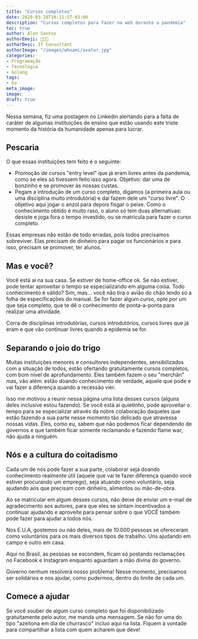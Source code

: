 ```yaml
---
title: "Cursos completos"
date: 2020-03-28T16:11:57-03:00
description: "Cursos completos para fazer na web durante a pandemia"
toc: true
author: Alan Santos
authorEmoji: 👨🏻‍💻
authorDesc: IT Consultant
authorImage: "/images/whoami/avatar.jpg"
categories:
- Programação
- Tecnologia
- Golang
tags:
- Go
meta_image:
image:
draft: true
---
```


Nessa semana, fiz uma postagem no Linkedin alertando para a falta de caráter de algumas instituições de ensino que estão usando este triste momento da história da humanidade apenas para lucrar.

## Pescaria
O que essas instituições tem feito é o seguinte:
* Promoção de cursos "entry level" que já eram livres antes da pandemia, como se eles só tivessem feito isso agora. Objetivo: dar uma de bonzinho e se promover às nossas custas.
* Pegam a introdução de um curso completo, digamos (a primeira aula ou uma disciplina muito introdutória) e daí fazem dele um "curso livre". O objetivo aqui jogar o anzol para depois fisgar o peixe. Como o conhecimento obtido é muito raso, o aluno só tem duas alternativas: desiste e joga fora o tempo investido, ou se matricula para fazer o curso completo.

Essas empresas não estão de todo erradas, pois todos precisamos sobreviver. Elas precisam de dinheiro para pagar os funcionários e para isso, precisam se promover, ter alunos.

## Mas e você?
Você está aí na sua casa. Se estiver de home-office ok. Se não estiver, pode tentar aproveitar o tempo se especializando em alguma coisa. Todo conhecimento é válido? Sim, mas...  você não  tira o avião do chão lendo só a folha de especificações do manual. Se for fazer algum curso, opte por um que seja completo, que te dê o conhecimento de ponta-a-ponta para realizar uma atividade.

Corra de disciplinas introdutórias, cursos introdutórios, cursos livres que já eram e que vão continuar livres quando a epidemia se for.

## Separando o joio do trigo

Muitas instituições menores e consultores independentes, sensibilizados com a situação de todos, estão ofertando gratuitamente cursos completos, com bom nível de aprofundamento. Eles também fazem o seu "merchãn" mas, vão além: estão doando conhecimento de verdade, aquele que pode e vai fazer a diferença quando a recessão vier.

Isso me motivou a reunir nessa página uma lista desses cursos (alguns deles inclusive estou fazendo). Se você está aí quietinho, pode aproveitar o tempo para se especializar através da nobre colaboração daqueles que estão fazendo a sua parte nesse momento tão delicado que atravessa nossas vidas. Eles, como eu, sabem que não podemos ficar dependendo de governos e que também ficar somente reclamando e fazendo flame war, não ajuda a ninguém.

## Nós e a cultura do coitadismo

Cada um de nós pode fazer a sua parte, colaborar seja doando conhecimento realmente útil (aquele que vai te fazer diferença quando você estiver procurando um emprego), seja atuando como voluntário, seja ajudando aos que precisam com dinheiro, alimentos ou mão-de-obra.

Ao se matricular em algum desses cursos, não deixe de enviar um e-mail de agradecimento aos autores, para que eles se sintam incentivados a continuar ajudando e aproveite para pensar sobre o que VOCÊ também pode fazer para ajudar a todos nós.

Nos E.U.A, gostemos ou não deles, mais de 10.000 pessoas se ofereceram como voluntários para os mais diversos tipos de trabalho. Uns ajudando em campo e outro em casa.

Aqui no Brasil, as pessoas se escondem, ficam só postando reclamações no Facebook e Instagram enquanto aguardam a mão divina do governo.

Governo nenhum resolverá nosso problema! Nesse momento, precisamos ser solidários e nos ajudar, como pudermos, dentro do limite de cada um.

## Comece a ajudar
Se você souber de algum curso completo que foi disponibilizado gratuitamente pelo autor, me manda uma mensagem.
Se não for uma do tipo "azeitona em dia de churrasco" incluo aqui na lista.
Fiquem à vontade para compartilhar a lista com quem acharem que deve!
